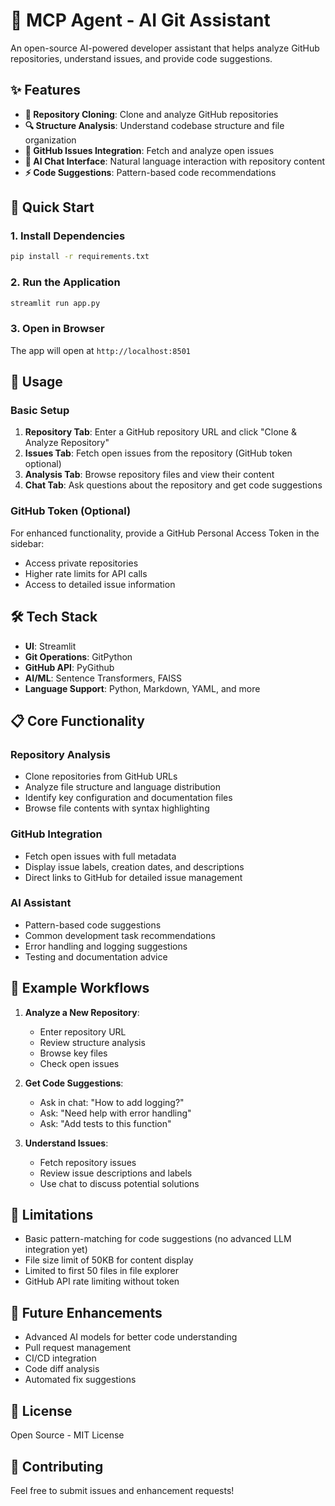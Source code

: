 # 🤖 MCP Agent - AI Git Assistant

An open-source AI-powered developer assistant that helps analyze GitHub repositories, understand issues, and provide code suggestions.

## ✨ Features

- **📂 Repository Cloning**: Clone and analyze GitHub repositories
- **🔍 Structure Analysis**: Understand codebase structure and file organization
- **🐛 GitHub Issues Integration**: Fetch and analyze open issues
- **💬 AI Chat Interface**: Natural language interaction with repository content
- **⚡ Code Suggestions**: Pattern-based code recommendations

## 🚀 Quick Start

### 1. Install Dependencies

```bash
pip install -r requirements.txt
```

### 2. Run the Application

```bash
streamlit run app.py
```

### 3. Open in Browser

The app will open at `http://localhost:8501`

## 🔧 Usage

### Basic Setup
1. **Repository Tab**: Enter a GitHub repository URL and click "Clone & Analyze Repository"
2. **Issues Tab**: Fetch open issues from the repository (GitHub token optional)
3. **Analysis Tab**: Browse repository files and view their content
4. **Chat Tab**: Ask questions about the repository and get code suggestions

### GitHub Token (Optional)
For enhanced functionality, provide a GitHub Personal Access Token in the sidebar:
- Access private repositories
- Higher rate limits for API calls
- Access to detailed issue information

## 🛠️ Tech Stack

- **UI**: Streamlit
- **Git Operations**: GitPython
- **GitHub API**: PyGithub
- **AI/ML**: Sentence Transformers, FAISS
- **Language Support**: Python, Markdown, YAML, and more

## 📋 Core Functionality

### Repository Analysis
- Clone repositories from GitHub URLs
- Analyze file structure and language distribution
- Identify key configuration and documentation files
- Browse file contents with syntax highlighting

### GitHub Integration
- Fetch open issues with full metadata
- Display issue labels, creation dates, and descriptions
- Direct links to GitHub for detailed issue management

### AI Assistant
- Pattern-based code suggestions
- Common development task recommendations
- Error handling and logging suggestions
- Testing and documentation advice

## 🔄 Example Workflows

1. **Analyze a New Repository**:
   - Enter repository URL
   - Review structure analysis
   - Browse key files
   - Check open issues

2. **Get Code Suggestions**:
   - Ask in chat: "How to add logging?"
   - Ask: "Need help with error handling"
   - Ask: "Add tests to this function"

3. **Understand Issues**:
   - Fetch repository issues
   - Review issue descriptions and labels
   - Use chat to discuss potential solutions

## 🚧 Limitations

- Basic pattern-matching for code suggestions (no advanced LLM integration yet)
- File size limit of 50KB for content display
- Limited to first 50 files in file explorer
- GitHub API rate limiting without token

## 🎯 Future Enhancements

- Advanced AI models for better code understanding
- Pull request management
- CI/CD integration
- Code diff analysis
- Automated fix suggestions

## 📝 License

Open Source - MIT License

## 🤝 Contributing

Feel free to submit issues and enhancement requests! 